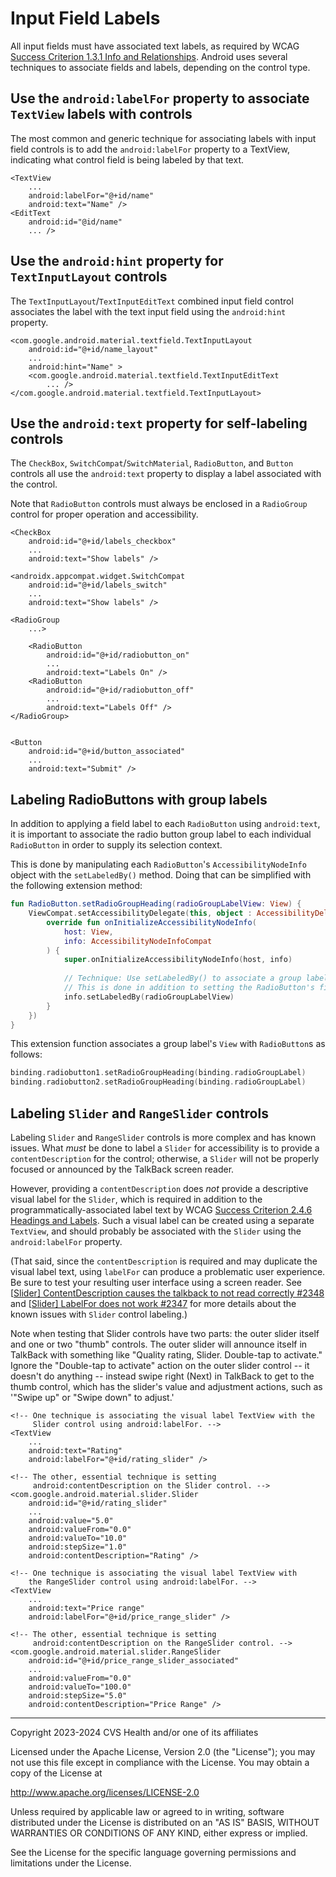 # Input Field Labels
All input fields must have associated text labels, as required by WCAG [Success Criterion 1.3.1 Info and Relationships](https://www.w3.org/TR/WCAG22/#info-and-relationships). Android uses several techniques to associate fields and labels, depending on the control type.

## Use the `android:labelFor` property to associate `TextView` labels with controls

The most common and generic technique for associating labels with input field controls is to add the `android:labelFor` property to a TextView, indicating what control field is being labeled by that text.

```
<TextView
    ...
    android:labelFor="@+id/name"
    android:text="Name" />
<EditText
    android:id="@id/name"
    ... />
```

## Use the `android:hint` property for `TextInputLayout` controls

The `TextInputLayout`/`TextInputEditText` combined input field control associates the label with the text input field using the `android:hint` property.

```
<com.google.android.material.textfield.TextInputLayout
    android:id="@+id/name_layout"
    ...
    android:hint="Name" >
    <com.google.android.material.textfield.TextInputEditText
        ... />
</com.google.android.material.textfield.TextInputLayout>
```

## Use the `android:text` property for self-labeling controls

The `CheckBox`, `SwitchCompat`/`SwitchMaterial`, `RadioButton`, and `Button` controls all use the `android:text` property to display a label associated with the control.

Note that `RadioButton` controls must always be enclosed in a `RadioGroup` control for proper operation and accessibility.

```
<CheckBox
    android:id="@+id/labels_checkbox"
    ...
    android:text="Show labels" />
```

```
<androidx.appcompat.widget.SwitchCompat
    android:id="@+id/labels_switch"
    ...
    android:text="Show labels" />
```

```
<RadioGroup
    ...>
    
    <RadioButton
        android:id="@+id/radiobutton_on"
        ...
        android:text="Labels On" />
    <RadioButton
        android:id="@+id/radiobutton_off"
        ...
        android:text="Labels Off" />
</RadioGroup>
        
```

```
<Button
    android:id="@+id/button_associated"
    ...
    android:text="Submit" />
```

## Labeling RadioButtons with group labels

In addition to applying a field label to each `RadioButton` using `android:text`, it is important to associate the radio button group label to each individual `RadioButton` in order to supply its selection context.

This is done by manipulating each `RadioButton`'s `AccessibilityNodeInfo` object with the `setLabeledBy()` method. Doing that can be simplified with the following extension method:

```kotlin
fun RadioButton.setRadioGroupHeading(radioGroupLabelView: View) {
    ViewCompat.setAccessibilityDelegate(this, object : AccessibilityDelegateCompat() {
        override fun onInitializeAccessibilityNodeInfo(
            host: View,
            info: AccessibilityNodeInfoCompat
        ) {
            super.onInitializeAccessibilityNodeInfo(host, info)
            
            // Technique: Use setLabeledBy() to associate a group label View with a RadioButton.
            // This is done in addition to setting the RadioButton's field label with android:text.
            info.setLabeledBy(radioGroupLabelView)
        }
    })
}
```

This extension function associates a group label's `View` with `RadioButton`s as follows:

```kotlin
binding.radiobutton1.setRadioGroupHeading(binding.radioGroupLabel)
binding.radiobutton2.setRadioGroupHeading(binding.radioGroupLabel)
```

## Labeling `Slider` and `RangeSlider` controls

Labeling `Slider` and `RangeSlider` controls is more complex and has known issues. What _must_ be done to label a `Slider` for accessibility is to provide a `contentDescription` for the control; otherwise, a `Slider` will not be properly focused or announced by the TalkBack screen reader. 

However, providing a `contentDescription` does _not_ provide a descriptive visual label for the `Slider`, which is required in addition to the programmatically-associated label text by WCAG [Success Criterion 2.4.6 Headings and Labels](https://www.w3.org/TR/WCAG22/#headings-and-labels). Such a visual label can be created using a separate `TextView`, and should probably be associated with the `Slider` using the `android:labelFor` property. 

(That said, since the `contentDescription` is required and may duplicate the visual label text, using `labelFor` can produce a problematic user experience. Be sure to test your resulting user interface using a screen reader. See [[Slider\] ContentDescription causes the talkback to not read correctly #2348](https://github.com/material-components/material-components-android/issues/2348) and [[Slider\] LabelFor does not work #2347](https://github.com/material-components/material-components-android/issues/2347) for more details about the known issues with `Slider` control labeling.)

Note when testing that Slider controls have two parts: the outer slider itself and one or two "thumb" controls. The outer slider will announce itself in TalkBack with something like "Quality rating, Slider. Double-tap to activate." Ignore the "Double-tap to activate" action on the outer slider control -- it doesn't do anything -- instead swipe right (Next) in TalkBack to get to the thumb control, which has the slider's value and adjustment actions, such as '"Swipe up" or "Swipe down" to adjust.'

```
<!-- One technique is associating the visual label TextView with the
     Slider control using android:labelFor. -->
<TextView
    ...
    android:text="Rating"
    android:labelFor="@+id/rating_slider" />
    
<!-- The other, essential technique is setting 
     android:contentDescription on the Slider control. -->
<com.google.android.material.slider.Slider
    android:id="@+id/rating_slider"
    ...
    android:value="5.0"
    android:valueFrom="0.0"
    android:valueTo="10.0"
    android:stepSize="1.0"
    android:contentDescription="Rating" />
```

```
<!-- One technique is associating the visual label TextView with
    the RangeSlider control using android:labelFor. -->
<TextView
    ...
    android:text="Price range"
    android:labelFor="@+id/price_range_slider" />

<!-- The other, essential technique is setting
     android:contentDescription on the RangeSlider control. -->
<com.google.android.material.slider.RangeSlider
    android:id="@+id/price_range_slider_associated"
    ...
    android:valueFrom="0.0"
    android:valueTo="100.0"
    android:stepSize="5.0"
    android:contentDescription="Price Range" />
```

----

Copyright 2023-2024 CVS Health and/or one of its affiliates
   
Licensed under the Apache License, Version 2.0 (the "License");
you may not use this file except in compliance with the License.
You may obtain a copy of the License at

http://www.apache.org/licenses/LICENSE-2.0
       
Unless required by applicable law or agreed to in writing, software
distributed under the License is distributed on an "AS IS" BASIS,
WITHOUT WARRANTIES OR CONDITIONS OF ANY KIND, either express or implied.
   
See the License for the specific language governing permissions and
limitations under the License.